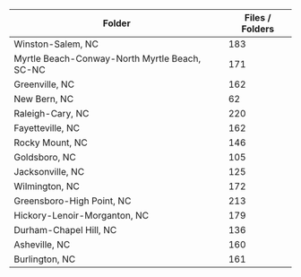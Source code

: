 | Folder                                        |   Files / Folders |
|-----------------------------------------------|-------------------|
| Winston-Salem, NC                             |               183 |
| Myrtle Beach-Conway-North Myrtle Beach, SC-NC |               171 |
| Greenville, NC                                |               162 |
| New Bern, NC                                  |                62 |
| Raleigh-Cary, NC                              |               220 |
| Fayetteville, NC                              |               162 |
| Rocky Mount, NC                               |               146 |
| Goldsboro, NC                                 |               105 |
| Jacksonville, NC                              |               125 |
| Wilmington, NC                                |               172 |
| Greensboro-High Point, NC                     |               213 |
| Hickory-Lenoir-Morganton, NC                  |               179 |
| Durham-Chapel Hill, NC                        |               136 |
| Asheville, NC                                 |               160 |
| Burlington, NC                                |               161 |